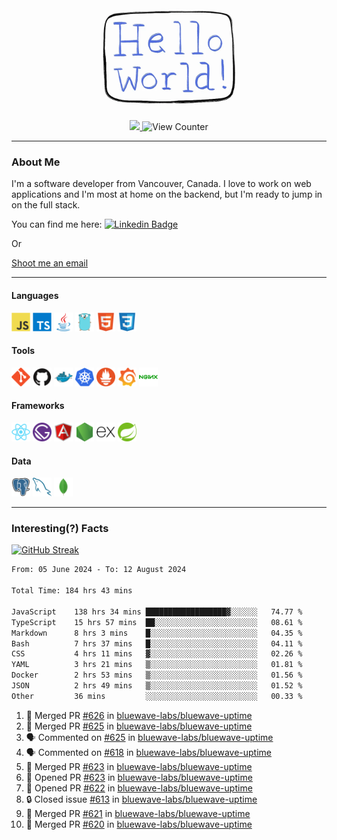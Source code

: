 <div align="center">
    <img src="./img/hello_world.webp" height="200px" width="">
    <div>
        <a href="https://www.linkedin.com/in/ajhollid">
            <img src="https://img.shields.io/badge/LinkedIn-blue"/>
        </a>
        <img src="https://komarev.com/ghpvc/?username=ajhollid&color=yellow" alt="View Counter">
    </div>
</div>

---

### About Me

I'm a software developer from Vancouver, Canada. I love to work on web applications and I'm most at home on the backend, but I'm ready to jump in on the full stack.

You can find me here: [![Linkedin Badge](https://img.shields.io/badge/-ajhollid-blue?style=flat&logo=Linkedin&logoColor=white)](https://www.linkedin.com/in/ajhollid)

Or

[Shoot me an email](mailto:ajhollid@gmail.com)

---

#### Languages

<div>
    <img src="./img/devicons/javascript-original.svg" width=30 height=30 alt="JavaScript">
    <img src="/img/devicons/typescript-original.svg" width=30 height=30 alt="TypeScript">
    <img src="./img/devicons/java-original.svg" width=30 height=30 alt="Java">
    <img src="./img/devicons/go-original.svg" width=30 height=30 alt="Golang">
    <img src="./img/devicons/html5-original.svg" width=30 height=30 alt="HTML 5">
    <img src="./img/devicons/css3-original.svg" width=30 height=30 alt="CSS 3">
</div>

#### Tools

<div>
    <img src="./img/devicons/git-original.svg" width=30 height=30 alt="Git">
    <img src="./img/devicons/github-original.svg" width=30 height=30 alt="Github">
    <img src="./img/devicons/docker-original.svg" width=30 
    height=30 alt="Docker">
    <img src="./img/devicons/kubernetes-original.svg" width=30 height=30 alt="K8">
    <img src="./img/devicons/prometheus-original.svg" width=30 height=30 alt="Prometheus">
    <img src="./img/devicons/grafana-original.svg" width=30 height=30 alt="Grafana">
    <img src="./img/devicons/nginx-original.svg" width=30 height=30 alt="Nginx">
</div>

#### Frameworks

<div>
    <img src="./img/devicons/react-original.svg" width=30 height=30 alt="React">
    <img src="./img/devicons/gatsby-original.svg" width=30 height=30 alt="Gatsby">
    <img src="./img/devicons/angularjs-original.svg" width=30 height=30 alt="AngularJS">
    <img src="./img/devicons/nodejs-original.svg" width=30 height=30 alt="NodeJS">
    <img src="./img/devicons/express-original.svg" width=30 height=30 alt="Express">
    <img src="./img/devicons/spring-original.svg" width=30 height=30 alt="Spring">
</div>

#### Data

<div>
    <img src="./img/devicons/postgresql-original.svg" width=30 height=30 alt="Postgresql">
    <img src="./img/devicons/mysql-original.svg" width=30 height=30 alt="Mysql">
    <img src="./img/devicons/mongodb-original.svg" width=30 height=30 alt="MongoDB">
</div>

---

### Interesting(?) Facts

[![GitHub Streak](http://github-readme-streak-stats.herokuapp.com?user=ajhollid)](https://git.io/streak-stats)

 <!--START_SECTION:waka-->

```txt
From: 05 June 2024 - To: 12 August 2024

Total Time: 184 hrs 43 mins

JavaScript    138 hrs 34 mins ██████████████████▓░░░░░░   74.77 %
TypeScript    15 hrs 57 mins  ██░░░░░░░░░░░░░░░░░░░░░░░   08.61 %
Markdown      8 hrs 3 mins    █░░░░░░░░░░░░░░░░░░░░░░░░   04.35 %
Bash          7 hrs 37 mins   █░░░░░░░░░░░░░░░░░░░░░░░░   04.11 %
CSS           4 hrs 11 mins   ▓░░░░░░░░░░░░░░░░░░░░░░░░   02.26 %
YAML          3 hrs 21 mins   ▒░░░░░░░░░░░░░░░░░░░░░░░░   01.81 %
Docker        2 hrs 53 mins   ▒░░░░░░░░░░░░░░░░░░░░░░░░   01.56 %
JSON          2 hrs 49 mins   ▒░░░░░░░░░░░░░░░░░░░░░░░░   01.52 %
Other         36 mins         ░░░░░░░░░░░░░░░░░░░░░░░░░   00.33 %
```

<!--END_SECTION:waka-->


<!--START_SECTION:activity-->
1. 🎉 Merged PR [#626](https://github.com/bluewave-labs/bluewave-uptime/pull/626) in [bluewave-labs/bluewave-uptime](https://github.com/bluewave-labs/bluewave-uptime)
2. 🎉 Merged PR [#625](https://github.com/bluewave-labs/bluewave-uptime/pull/625) in [bluewave-labs/bluewave-uptime](https://github.com/bluewave-labs/bluewave-uptime)
3. 🗣 Commented on [#625](https://github.com/bluewave-labs/bluewave-uptime/pull/625#issuecomment-2287878960) in [bluewave-labs/bluewave-uptime](https://github.com/bluewave-labs/bluewave-uptime)
4. 🗣 Commented on [#618](https://github.com/bluewave-labs/bluewave-uptime/issues/618#issuecomment-2287764707) in [bluewave-labs/bluewave-uptime](https://github.com/bluewave-labs/bluewave-uptime)
5. 🎉 Merged PR [#623](https://github.com/bluewave-labs/bluewave-uptime/pull/623) in [bluewave-labs/bluewave-uptime](https://github.com/bluewave-labs/bluewave-uptime)
6. 💪 Opened PR [#623](https://github.com/bluewave-labs/bluewave-uptime/pull/623) in [bluewave-labs/bluewave-uptime](https://github.com/bluewave-labs/bluewave-uptime)
7. 💪 Opened PR [#622](https://github.com/bluewave-labs/bluewave-uptime/pull/622) in [bluewave-labs/bluewave-uptime](https://github.com/bluewave-labs/bluewave-uptime)
8. 🔒 Closed issue [#613](https://github.com/bluewave-labs/bluewave-uptime/issues/613) in [bluewave-labs/bluewave-uptime](https://github.com/bluewave-labs/bluewave-uptime)
9. 🎉 Merged PR [#621](https://github.com/bluewave-labs/bluewave-uptime/pull/621) in [bluewave-labs/bluewave-uptime](https://github.com/bluewave-labs/bluewave-uptime)
10. 🎉 Merged PR [#620](https://github.com/bluewave-labs/bluewave-uptime/pull/620) in [bluewave-labs/bluewave-uptime](https://github.com/bluewave-labs/bluewave-uptime)
<!--END_SECTION:activity-->
